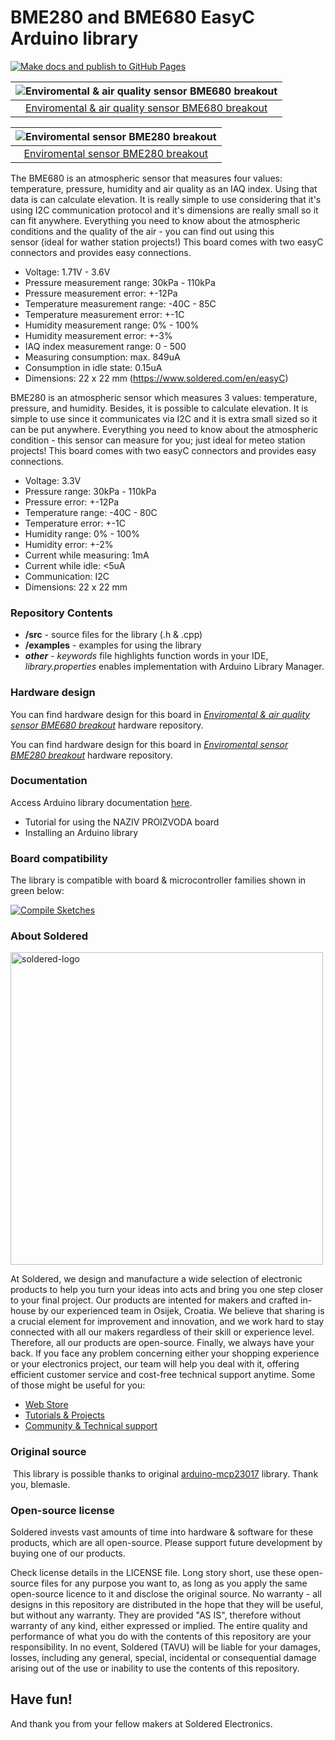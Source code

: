 # BME280 and BME680 EasyC Arduino library

[![Make docs and publish to GitHub Pages](https://github.com/e-radionicacom/Soldered-Generic-Arduino-Library/actions/workflows/make_docs.yml/badge.svg?branch=dev)](https://github.com/e-radionicacom/Soldered-Generic-Arduino-Library/actions/workflows/make_docs.yml)

| ![Enviromental & air quality sensor BME680 breakout](https://upload.wikimedia.org/wikipedia/commons/8/8f/Example_image.svg) |
| :---------------------------------------------------------------------------------------------: |
| [Enviromental & air quality sensor BME680 breakout](https://www.solde.red/333035)       

| ![Enviromental sensor BME280 breakout](https://upload.wikimedia.org/wikipedia/commons/8/8f/Example_image.svg) |
| :---------------------------------------------------------------------------------------------: |
| [Enviromental sensor BME280 breakout](https://www.solde.red/333036)                                                       |

The BME680 is an atmospheric sensor that measures four values: temperature, pressure, humidity and air quality as an IAQ index. Using that data is can calculate elevation. It is really simple to use considering that it's using I2C communication protocol and it's dimensions are really small so it can fit anywhere. Everything you need to know about the atmospheric conditions and the quality of the air - you can find out using this sensor (ideal for wather station projects!) This board comes with two easyC connectors and provides easy connections.

- Voltage: 1.71V - 3.6V
- Pressure measurement range: 30kPa - 110kPa
- Pressure measurement error: +-12Pa
- Temperature measurement range: -40C - 85C
- Temperature measurement error: +-1C
- Humidity measurement range: 0% - 100%
- Humidity measurement error: +-3%
- IAQ index measurement range: 0 - 500
- Measuring consumption: max. 849uA
- Consumption in idle state: 0.15uA
- Dimensions: 22 x 22 mm (https://www.soldered.com/en/easyC)

BME280 is an atmospheric sensor which measures 3 values: temperature, pressure, and humidity. Besides, it is possible to calculate elevation. It is simple to use since it communicates via I2C and it is extra small sized so it can be put anywhere. Everything you need to know about the atmospheric condition - this sensor can measure for you; just ideal for meteo station projects! This board comes with two easyC connectors and provides easy connections.

- Voltage: 3.3V
- Pressure range: 30kPa - 110kPa
- Pressure error: +-12Pa
- Temperature range: -40C - 80C
- Temperature error: +-1C
- Humidity range: 0% - 100%
- Humidity error: +-2%
- Current while measuring: 1mA
- Current while idle: <5uA
- Communication: I2C
- Dimensions: 22 x 22 mm

### Repository Contents
- **/src** - source files for the library (.h & .cpp)
- **/examples** - examples for using the library
- ***other*** - *keywords* file highlights function words in your IDE, *library.properties* enables implementation with Arduino Library Manager.

### Hardware design
You can find hardware design for this board in [*Enviromental & air quality sensor BME680 breakout*](https://github.com/SolderedElectronics/NAZIVPROIZVODA-hardware-design) hardware repository.

You can find hardware design for this board in [*Enviromental sensor BME280 breakout*](https://github.com/SolderedElectronics/NAZIVPROIZVODA-hardware-design) hardware repository.

### Documentation

Access Arduino library documentation [here](https://SolderedElectronics.github.io/Soldered-Generic-Arduino-Library/).

- Tutorial for using the NAZIV PROIZVODA board
- Installing an Arduino library

### Board compatibility

The library is compatible with board & microcontroller families shown in green below: 

[![Compile Sketches](http://github-actions.40ants.com/e-radionicacom/Soldered-Generic-Arduino-Library/matrix.svg?branch=dev&only=Compile%20Sketches)](https://github.com/e-radionicacom/Soldered-Generic-Arduino-Library/actions/workflows/compile_test.yml)


### About Soldered
<img src="https://raw.githubusercontent.com/e-radionicacom/Soldered-Generic-Arduino-Library/dev/extras/Soldered-logo-color.png" alt="soldered-logo" width="500"/>

At Soldered, we design and manufacture a wide selection of electronic products to help you turn your ideas into acts and bring you one step closer to your final project. Our products are intented for makers and crafted in-house by our experienced team in Osijek, Croatia. We believe that sharing is a crucial element for improvement and innovation, and we work hard to stay connected with all our makers regardless of their skill or experience level. Therefore, all our products are open-source. Finally, we always have your back. If you face any problem concerning either your shopping experience or your electronics project, our team will help you deal with it, offering efficient customer service and cost-free technical support anytime. Some of those might be useful for you:

- [Web Store](https://www.soldered.com/shop)
- [Tutorials & Projects](https://soldered.com/learn)
- [Community & Technical support](https://soldered.com/community)


### Original source
​
This library is possible thanks to original [arduino-mcp23017](https://github.com/blemasle/arduino-mcp23017) library. Thank you, blemasle. 


### Open-source license
Soldered invests vast amounts of time into hardware & software for these products, which are all open-source. Please support future development by buying one of our products. 

Check license details in the LICENSE file. Long story short, use these open-source files for any purpose you want to, as long as you apply the same open-source licence to it and disclose the original source. No warranty - all designs in this repository are distributed in the hope that they will be useful, but without any warranty. They are provided "AS IS", therefore without warranty of any kind, either expressed or implied. The entire quality and performance of what you do with the contents of this repository are your responsibility. In no event, Soldered (TAVU) will be liable for your damages, losses, including any general, special, incidental or consequential damage arising out of the use or inability to use the contents of this repository. 

## Have fun! 
And thank you from your fellow makers at Soldered Electronics.